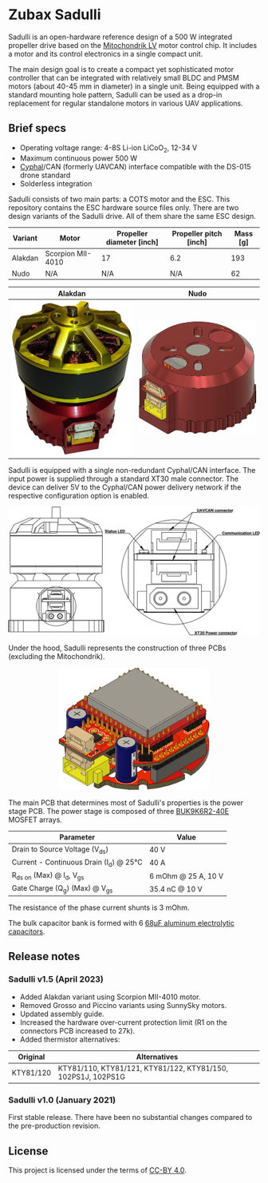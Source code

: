 # Zubax Sadulli

Sadulli is an open-hardware reference design of a 500 W integrated propeller drive based on the
[Mitochondrik LV](http://zubax.com/mitochondrik-lv) motor control chip.
It includes a motor and its control electronics in a single compact unit.

The main design goal is to create a compact yet sophisticated motor controller that can be integrated with relatively
small BLDC and PMSM motors (about 40-45 mm in diameter) in a single unit.
Being equipped with a standard mounting hole pattern,
Sadulli can be used as a drop-in replacement for regular standalone motors in various UAV applications.

## Brief specs

- Operating voltage range: 4-8S Li-ion LiCoO<sub>2</sub>, 12-34 V
- Maximum continuous power 500 W
- [Cyphal](https://telega.zubax.com/)/CAN (formerly UAVCAN) interface compatible with the DS-015 drone standard
- Solderless integration

Sadulli consists of two main parts: a COTS motor and the ESC.
This repository contains the ESC hardware source files only.
There are two design variants of the Sadulli drive.
All of them share the same ESC design.

Variant  | Motor                 | Propeller diameter [inch] | Propeller pitch [inch] | Mass [g]
-------- | --------------------- | ------------------------- | ---------------------- | --------
Alakdan  | Scorpion MII-4010     | 17                        | 6.2                    | 193
Nudo     | N/A                   | N/A                       | N/A                    | 62

Alakdan | Nudo
--|--
<img src="figures/alakdan.png" width="743"/> | <img src="figures/nudo.png" />

Sadulli is equipped with a single non-redundant Cyphal/CAN interface.
The input power is supplied through a standard XT30 male connector.
The device can deliver 5V to the Cyphal/CAN power delivery network if the respective configuration option is enabled.

<img src="figures/Sadulli connectors drawing.png" />

Under the hood, Sadulli represents the construction of three PCBs (excluding the Mitochondrik).

<p align="center">
<img src="figures/Sadulli PCB.png" alt="Sadulli PCB"  width="60%" />
</p>

The main PCB that determines most of Sadulli's properties is the power stage PCB.
The power stage is composed of three [BUK9K6R2-40E](https://www.digikey.com/products/en?keywords=1727-7274-1-ND)
MOSFET arrays.

Parameter                                               | Value
------------------------------------------------------- | -------------------
Drain to Source Voltage (V<sub>ds</sub>)                | 40 V
Current - Continuous Drain (I<sub>d</sub>) @ 25°C       | 40 A
R<sub>ds on</sub> (Max) @ I<sub>d</sub>, V<sub>gs</sub> | 6 mOhm @ 25 A, 10 V
Gate Charge (Q<sub>g</sub>) (Max) @ V<sub>gs</sub>      | 35.4 nC @ 10 V

The resistance of the phase current shunts is 3 mOhm.

The bulk capacitor bank is formed with 6
[68µF aluminum electrolytic capacitors](https://www.digikey.com/product-detail/en/w-rth-elektronik/860020673014/732-8860-3-ND/5727097).

## Release notes

### Sadulli v1.5 (April 2023)

* Added Alakdan variant using Scorpion MII-4010 motor.
* Removed Grosso and Piccino variants using SunnySky motors.
* Updated assembly guide.
* Increased the hardware over-current protection limit (R1 on the connectors PCB increased to 27k).
* Added thermistor alternatives:

Original  | Alternatives
--------- | -----------------
KTY81/120 | KTY81/110, KTY81/121, KTY81/122, KTY81/150, 102PS1J, 102PS1G

### Sadulli v1.0 (January 2021)

First stable release. There have been no substantial changes compared to the pre-production revision.

## License

This project is licensed under the terms of [CC-BY 4.0](https://creativecommons.org/licenses/by/4.0/).
